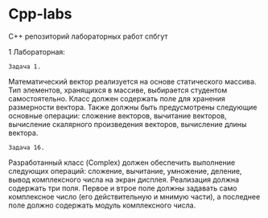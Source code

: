 # Cpp-labs
C++ репозиторий лабораторных работ спбгут

1 Лабораторная:

    Задача 1.
Математический вектор реализуется на основе статического массива. Тип элементов, хранящихся в массиве, выбирается студентом самостоятельно. Класс должен содержать поле для хранения размерности вектора. Также должны быть предусмотрены следующие основные операции: сложение векторов, вычитание векторов, вычисление скалярного произведения векторов, вычисление длины вектора.

    Задача 16.
Разработанный класс (Complex) должен обеспечить выполнение следующих операций: сложение, вычитание, умножение, деление, вывод комплексного числа на экран дисплея. Реализация должна содержать три поля. Первое и втрое поле должны задавать само комплексное число (его действительную и мнимую части), а последнее поле должно содержать модуль комплексного числа.
